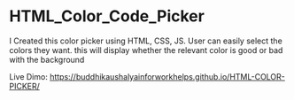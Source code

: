 # HTML_Color_Code_Picker
I Created this color picker using HTML, CSS, JS. User can easily select the colors they want. this will display whether the relevant color is good or bad with the background  

Live Dimo: https://buddhikaushalyainforworkhelps.github.io/HTML-COLOR-PICKER/
